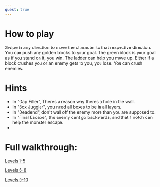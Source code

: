 ```yaml
---
quest: true
---
```

# How to play
Swipe in any direction to move the character to that respective direction.
You can push any golden blocks to your goal.
The green block is your goal as if you stand on it, you win.
The ladder can help you move up.
Either if a block crushes you or an enemy gets to you, you lose.
You can crush enemies.
# Hints
* In "Gap Filler", Theres a reason why theres a hole in the wall.
* In "Box Juggler", you need all boxes to be in all layers.
* In "Deadend", don't wall off the enemy more than you are supposed to.
* In "Final Escape", the enemy cant go backwards, and that 1 notch can help the monster escape.
* 

# Full walkthrough: 
[Levels 1-5](https://youtu.be/OB2i3_NOIpA)

[Levels 6-8](https://youtu.be/OvCblZoIxjg)

[Levels 9-10](https://youtu.be/jwi4OFsGAOU)